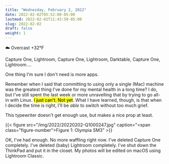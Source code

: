 ```yaml
---
title: "Wednesday, February 2, 2022"
date: 2022-02-02T05:52:00-05:00
lastmod: 2022-02-02T11:43:50-05:00
slug: 2022-02-02
draft: false
weight: 1
---
```


☁️   Overcast +32°F

Capture One, Lightroom, Capture One, Lightroom, Darktable, Capture One, Lightroom....

One thing I'm sure I don't need is more apps.

Remember when I said that committing to using only a single (Mac) machine was the greatest thing I've done for my mental health in a long time? I do, but I've still spent the last week or more unravelling that by trying to go all-in with Linux. <mark>I just can't. Not yet</mark>. What I have learned, though, is that when I decide the time is right, I'll be _able_ to switch without too much grief.

This typewriter doesn't get enough use, but makes a nice prop at least.

{{< figure src="/img/2022/20220202-Q1000247.jpg" caption="<span class=\"figure-number\">Figure 1: </span>Olympia SM3" >}}

OK, I've had enough. No more waffling right now. I've deleted Capture One completely. I've deleted (baby) Lightroom completely. I've shut down the ThinkPad and put it in the closet. My photos will be edited on macOS using Lightroom Classic.

[//]: # "Exported with love from a post written in Org mode"
[//]: # "- https://github.com/kaushalmodi/ox-hugo"
